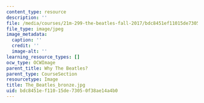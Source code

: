 ```yaml
---
content_type: resource
description: ''
file: /media/courses/21m-299-the-beatles-fall-2017/bdc8451ef11015de73050f38ae14a4b0_The_Beatles_bronze.jpg
file_type: image/jpeg
image_metadata:
  caption: ''
  credit: ''
  image-alt: ''
learning_resource_types: []
ocw_type: OCWImage
parent_title: Why The Beatles?
parent_type: CourseSection
resourcetype: Image
title: The_Beatles_bronze.jpg
uid: bdc8451e-f110-15de-7305-0f38ae14a4b0
---
```

